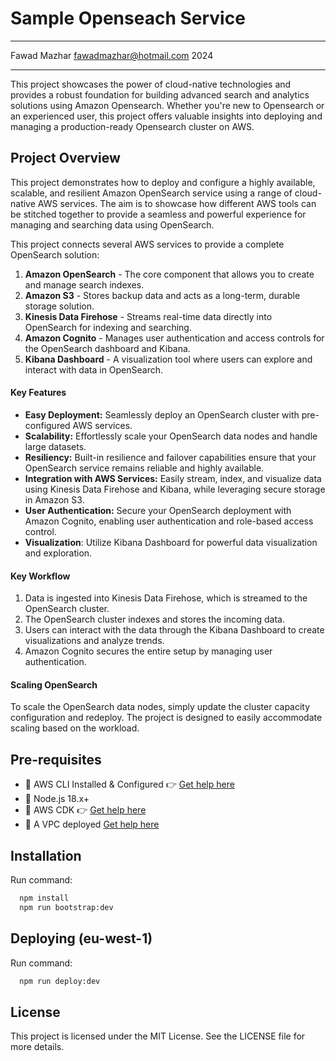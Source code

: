 # Sample Openseach Service
---

Fawad Mazhar <fawadmazhar@hotmail.com> 2024

---

This project showcases the power of cloud-native technologies and provides a robust foundation for building advanced search and analytics solutions using Amazon Opensearch. Whether you're new to Opensearch or an experienced user, this project offers valuable insights into deploying and managing a production-ready Opensearch cluster on AWS.

## Project Overview

This project demonstrates how to deploy and configure a highly available, scalable, and resilient Amazon OpenSearch service using a range of cloud-native AWS services. The aim is to showcase how different AWS tools can be stitched together to provide a seamless and powerful experience for managing and searching data using OpenSearch.

This project connects several AWS services to provide a complete OpenSearch solution:

1. <b>Amazon OpenSearch</b> - The core component that allows you to create and manage search indexes.
2. <b>Amazon S3</b> - Stores backup data and acts as a long-term, durable storage solution.
3. <b>Kinesis Data Firehose</b> - Streams real-time data directly into OpenSearch for indexing and searching.
4. <b>Amazon Cognito</b> - Manages user authentication and access controls for the OpenSearch dashboard and Kibana.
5. <b>Kibana Dashboard</b> - A visualization tool where users can explore and interact with data in OpenSearch.


#### Key Features

- <b>Easy Deployment:</b> Seamlessly deploy an OpenSearch cluster with pre-configured AWS services.
- <b>Scalability:</b> Effortlessly scale your OpenSearch data nodes and handle large datasets.
- <b>Resiliency:</b> Built-in resilience and failover capabilities ensure that your OpenSearch service remains reliable and highly available.
- <b>Integration with AWS Services:</b> Easily stream, index, and visualize data using Kinesis Data Firehose and Kibana, while leveraging secure storage in Amazon S3.
- <b>User Authentication:</b> Secure your OpenSearch deployment with Amazon Cognito, enabling user authentication and role-based access control.
- <b>Visualization</b>: Utilize Kibana Dashboard for powerful data visualization and exploration.


#### Key Workflow

1. Data is ingested into Kinesis Data Firehose, which is streamed to the OpenSearch cluster.
2. The OpenSearch cluster indexes and stores the incoming data.
3. Users can interact with the data through the Kibana Dashboard to create visualizations and analyze trends.
4.  Amazon Cognito secures the entire setup by managing user authentication.

#### Scaling OpenSearch

To scale the OpenSearch data nodes, simply update the cluster capacity configuration and redeploy. The project is designed to easily accommodate scaling based on the workload.


## Pre-requisites
  - 🔧 AWS CLI Installed & Configured 👉 [Get help here](https://aws.amazon.com/cli/)
  - 🔧 Node.js 18.x+
  - 🔧 AWS CDK 👉 [Get help here](https://docs.aws.amazon.com/cdk/latest/guide/getting_started.html) 
  - 🔧 A VPC deployed [Get help here](https://github.com/fawad1985/aws-sample-vpc)

## Installation
Run command:
```bash
  npm install
  npm run bootstrap:dev
```


## Deploying (eu-west-1)
Run command:
```bash
  npm run deploy:dev
```


## License

This project is licensed under the MIT License. See the LICENSE file for more details.